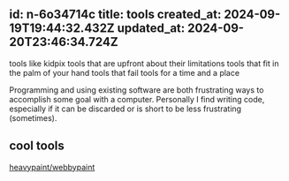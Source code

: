 id: n-6o34714c
title: tools
created_at: 2024-09-19T19:44:32.432Z
updated_at: 2024-09-20T23:46:34.724Z
---
tools like kidpix 
tools that are upfront about their limitations 
tools that fit in the palm of your hand 
tools that fail
tools for a time and a place 

Programming and using existing software are both frustrating ways to accomplish some goal with a computer. Personally I find writing code, especially if it can be discarded or is short to be less frustrating (sometimes). 

## cool tools
[heavypaint/webbypaint](https://heavypaint.com/#paint?canvas=j2kp8atlx5b4wjb)
